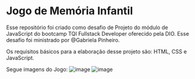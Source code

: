 # Jogo de Memória Infantil
Esse repositório foi criado como desafio de Projeto do módulo de JavaScript do bootcamp TQI Fullstack Developer oferecido pela DIO. Esse desafio foi ministrado por @Gabriela Pinheiro.

Os requisitos básicos para a elaboração desse projeto são: HTML, CSS e JavaScript.

Segue imagens do Jogo:
![image](https://user-images.githubusercontent.com/105547157/170873287-b373fb0c-e609-40d8-801a-9aaad75bcfce.png)
![image](https://user-images.githubusercontent.com/105547157/170873262-889a6214-c89c-47c3-9d31-869c38bd1058.png)
